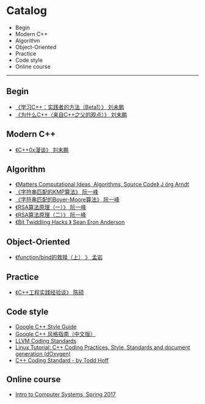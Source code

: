 # Catalog

* Begin
* Modern C++
* Algorithm
* Object-Oriented
* Practice
* Code style
* Online course

___

## Begin

* [《学习C++：实践者的方法（Beta1）》 刘未鹏](http://blog.csdn.net/pongba/article/details/1930150)
* [《为什么C++（来自C++之父的观点）》 刘末鹏](http://blog.csdn.net/pongba/article/details/1916385)

## Modern C++

* [《C++0x漫谈》 刘末鹏](http://blog.csdn.net/pongba/article/category/158724)

## Algorithm

* [《Matters Computational Ideas, Algorithms, Source Code》 J ̈org Arndt](http://www.jjj.de/fxt/fxtbook.pdf)
* [《字符串匹配的KMP算法》 阮一峰](http://www.ruanyifeng.com/blog/2013/05/Knuth%E2%80%93Morris%E2%80%93Pratt_algorithm.html)
* [《字符串匹配的Boyer-Moore算法》 阮一峰](http://www.ruanyifeng.com/blog/2013/05/boyer-moore_string_search_algorithm.html)
* [《RSA算法原理（一）》 阮一峰](http://www.ruanyifeng.com/blog/2013/06/rsa_algorithm_part_one.html)
* [《RSA算法原理（二）》 阮一峰](http://www.ruanyifeng.com/blog/2013/07/rsa_algorithm_part_two.html)
* [《Bit Twiddling Hacks 》 Sean Eron Anderson](https://graphics.stanford.edu/~seander/bithacks.html)

## Object-Oriented

* [《function/bind的救赎（上） 》 孟岩](http://blog.csdn.net/myan/article/details/5928531)


## Practice

* [《C++工程实践经验谈》 陈硕](https://cloud.github.com/downloads/chenshuo/documents/CppPractice.pdf)

## Code style

* [Google C++ Style Guide](https://google.github.io/styleguide/cppguide.html)
* [Google C++ 风格指南（中文版）](http://zh-google-styleguide.readthedocs.io/en/latest/google-cpp-styleguide/contents/)
* [LLVM Coding Standards](http://llvm.org/docs/CodingStandards.html#hl_dontinclude)
* [Linux Tutorial: C++ Coding Practices, Style, Standards and document generation (dOxygen)](http://www.yolinux.com/TUTORIALS/LinuxTutorialC++CodingStyle.html#STYLE)
* [C++ Coding Standard - by Todd Hoff](http://www.possibility.com/Cpp/CppCodingStandard.html)


## Online course

* [Intro to Computer Systems, Spring 2017](http://www.cs.cmu.edu/~./213/schedule.html)

